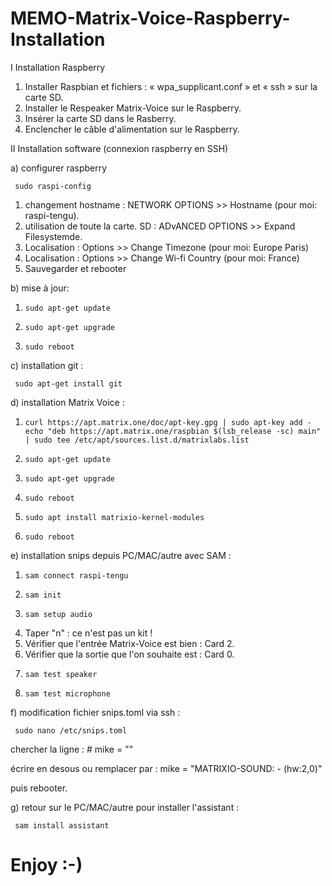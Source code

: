 # MEMO-Matrix-Voice-Raspberry-Installation


I    Installation Raspberry

1) Installer Raspbian et fichiers : « wpa_supplicant.conf » et « ssh » sur la carte SD.
2) Installer le Respeaker Matrix-Voice sur le Raspberry.
3) Insérer la carte SD dans le Rasberry.
4) Enclencher le câble d'alimentation sur le Raspberry.



II   Installation software (connexion raspberry en SSH)

a) configurer raspberry

     sudo raspi-config

1) changement hostname :      NETWORK OPTIONS >> Hostname      (pour moi: raspi-tengu).
2) utilisation de toute la carte. SD :    ADvANCED OPTIONS >> Expand Filesystemde.
3) Localisation :    Options >> Change Timezone    (pour moi: Europe Paris)
4) Localisation :    Options >> Change Wi-fi Country    (pour moi: France)
5) Sauvegarder et rebooter

b) mise à jour:

1)     sudo apt-get update
2)     sudo apt-get upgrade
3)     sudo reboot

c) installation git :

     sudo apt-get install git

d) installation Matrix Voice :

1)     curl https://apt.matrix.one/doc/apt-key.gpg | sudo apt-key add - echo "deb https://apt.matrix.one/raspbian $(lsb_release -sc) main" | sudo tee /etc/apt/sources.list.d/matrixlabs.list
2)     sudo apt-get update
3)     sudo apt-get upgrade 
4)     sudo reboot
5)     sudo apt install matrixio-kernel-modules
6)     sudo reboot

e) installation snips depuis PC/MAC/autre avec SAM :

1.     sam connect raspi-tengu
2.     sam init
3.     sam setup audio
4.    Taper "n" : ce n'est pas un kit !
5.    Vérifier que l'entrée Matrix-Voice est bien : Card 2.
6.    Vérifier que la sortie que l'on souhaite est : Card 0.
7.     sam test speaker
8.     sam test microphone

f) modification fichier snips.toml via ssh :

     sudo nano /etc/snips.toml

chercher la ligne :
      # mike = ""

écrire en desous ou remplacer par :
      mike = "MATRIXIO-SOUND: - (hw:2,0)"

puis rebooter.

g) retour sur le PC/MAC/autre pour installer l'assistant :

     sam install assistant
     
# Enjoy :-)
